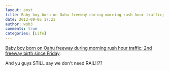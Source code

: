 ```yaml
---
layout: post
title: Baby boy born on Oahu freeway during morning rush hour traffic; 2nd freeway birth since Friday
date: 2012-09-05 17:21
author: woh3
comments: true
categories: [Life]
---
```

<a href="http://www.therepublic.com/view/story/19f9562a4f4a414bb34bd891f794bb2d/HI--Freeway-Baby-Delivery">Baby boy born on Oahu freeway during morning rush hour traffic; 2nd freeway birth since Friday</a>.

And yu guys STILL say we don't need RAIL!!??
